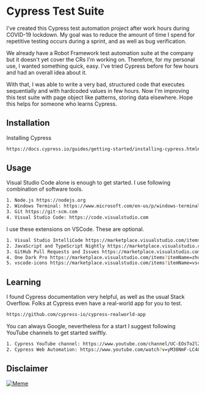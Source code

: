 # Cypress Test Suite

I've created this Cypress test automation project after work hours during COVID-19 lockdown. My goal was to reduce the amount of time I spend for repetitive testing occurs during a sprint, and as well as bug verification.

We already have a Robot Framework test automation suite at the company but it doesn't yet cover the CRs I'm working on. Therefore, for my personal use, I wanted something quick, easy. I've tried Cypress before for few hours and had an overall idea about it.

With that, I was able to write a very bad, structured code that executes sequentially and with hardcoded values in few hours. Now I'm improving this test suite with page object like patterns, storing data elsewhere. Hope this helps for someone who learns Cypress.

## Installation

Installing Cypress

```bash
https://docs.cypress.io/guides/getting-started/installing-cypress.html#npm-install
```

## Usage

Visual Studio Code alone is enough to get started. I use following combination of software tools.

```bash
1. Node.js https://nodejs.org
2. Windows Terminal: https://www.microsoft.com/en-us/p/windows-terminal/9n0dx20hk701
3. Git https://git-scm.com
4. Visual Studio Code: https://code.visualstudio.com
```
I use these extensions on VSCode. These are optional.

```bash
1. Visual Studio IntelliCode https://marketplace.visualstudio.com/items?itemName=VisualStudioExptTeam.vscodeintellicode
2. JavaScript and TypeScript Nightly https://marketplace.visualstudio.com/items?itemName=ms-vscode.vscode-typescript-next
3. GitHub Pull Requests and Issues https://marketplace.visualstudio.com/items?itemName=GitHub.vscode-pull-request-github
4. One Dark Pro https://marketplace.visualstudio.com/items?itemName=zhuangtongfa.Material-theme
5. vscode-icons https://marketplace.visualstudio.com/items?itemName=vscode-icons-team.vscode-icons
```

## Learning

I found Cypress documentation very helpful, as well as the usual Stack Overflow. Folks at Cypress even have a real-world app for you to test.

```bash
https://github.com/cypress-io/cypress-realworld-app
```

You can always Google, nevertheless for a start I suggest following YouTube channels to get started swiftly.

```bash
1. Cypress YouTube channel: https://www.youtube.com/channel/UC-EOsTo2l2x39e4JmSaWNRQ/videos
2. Cypress Web Automation: https://www.youtube.com/watch?v=yM38NmF-LC4&list=PLUDwpEzHYYLu4jKg-rNSKH3aJeBinlPXp
```

## Disclaimer
[![Meme](https://i.imgur.com/Z8JPw0w.jpg)]()

